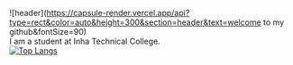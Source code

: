 ![header](https://capsule-render.vercel.app/api?type=rect&color=auto&height=300&section=header&text=welcome to my github&fontSize=90)  
I am a student at Inha Technical College.  
[![Top Langs](https://github-readme-stats.vercel.app/api/top-langs/?username=PacaSim&layout=compact)](https://github.com/PacaSim/github-readme-stats)
